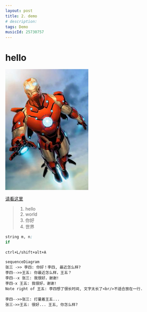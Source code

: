 ```yaml
---
layout: post
title: 2. demo
# description: 
tags: Demo
musicId: 25730757
---
```


# hello
![](/images/posts/demo/1.jpg)

[请看这里](http://www.baidu.com)

> 1. hello
> 2. world
> 3. 你好
> 4. 世界

```pb
string m, n;
if 

```

`ctrl+L/shift+alt+A`

```mermaid
sequenceDiagram
张三 ->> 李四: 你好！李四, 最近怎么样?
李四-->>王五: 你最近怎么样，王五？
李四--x 张三: 我很好，谢谢!
李四-x 王五: 我很好，谢谢!
Note right of 王五: 李四想了很长时间, 文字太长了<br/>不适合放在一行.

李四-->>张三: 打量着王五...
张三->>王五: 很好... 王五, 你怎么样?
```